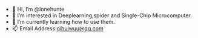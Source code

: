 - 👋 Hi, I’m @lonehunte
- 👀 I’m interested in Deeplearning,spider and Single-Chip Microcomputer.
- 🌱 I’m currently learning how to use them.
- 📫 Email Address:qihuiwuu@qq.com

<!---
lonehunte/lonehunte is a ✨ special ✨ repository because its `README.md` (this file) appears on your GitHub profile.
You can click the Preview link to take a look at your changes.
--->
